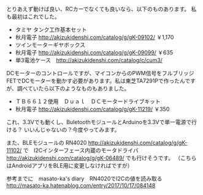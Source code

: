 とりあえず動けば良い、RCカーでなくても良いなら、以下のものあります。
私も最初はこれでした。

* タミヤ タンク工作基本セット
* 秋月電子 http://akizukidenshi.com/catalog/g/gK-09102/  ￥1,170
* ツインモーターギヤボックス
* 秋月電子 http://akizukidenshi.com/catalog/g/gK-09099/ ￥635
* 単3電池ケース　http://akizukidenshi.com/catalog/c/cum3/

DCモーターのコントロールですが、マイコンからのPWM信号をフルブリッジFETでDCモーターを動かす必要があります。私は東芝TA7291Pで作ったんですが、調べていたら以下のようなものもありました。

* ＴＢ６６１２使用　Ｄｕａｌ　ＤＣモータードライブキット
* 秋月電子 http://akizukidenshi.com/catalog/g/gK-11219/  ￥350

これ、3.3Vでも動くし、BuletoothモジュールとArduinoを3.3Vで単一電源で行ける？
いいんじゃないの？今度やってみます。

また、BLEモジュールの RN4020 http://akizukidenshi.com/catalog/g/gK-11102/ で　I2Cインターフェース内蔵のモータドライバ http://akizukidenshi.com/catalog/g/gK-06489/ でも行けそうです。
（こちらはAndroidアプリをBLE用に変更しなければですが）

参考までに　masato-ka's diary　RN4020でI2Cの値を読み取る　http://masato-ka.hatenablog.com/entry/2017/10/17/084148
